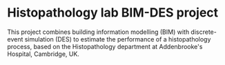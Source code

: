 # Histopathology lab BIM-DES project

This project combines building information modelling (BIM) with discrete-event simulation (DES) to estimate the performance of a histopathology process, based on the Histopathology department at Addenbrooke's Hospital, Cambridge, UK.
